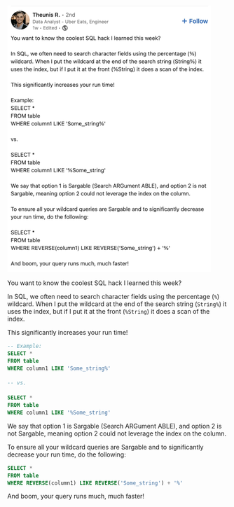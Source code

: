
![sql-hack](/assets/images/2022-01-24-13-36-52.png)

You want to know the coolest SQL hack I learned this week?

In SQL, we often need to search character fields using the percentage (`%`) wildcard. When I put the wildcard at the end of the search string (`String%`) it uses the index, but if I put it at the front (`%String`) it does a scan of the index.

This significantly increases your run time!

```sql
-- Example:
SELECT *
FROM table
WHERE column1 LIKE 'Some_string%'

-- vs.

SELECT *
FROM table
WHERE column1 LIKE '%Some_string'
```

We say that option 1 is Sargable (Search ARGument ABLE), and option 2 is not Sargable, meaning option 2 could not leverage the index on the column.

To ensure all your wildcard queries are Sargable and to significantly decrease your run time, do the following:

```sql
SELECT *
FROM table
WHERE REVERSE(column1) LIKE REVERSE('Some_string') + '%'
```

And boom, your query runs much, much faster!
